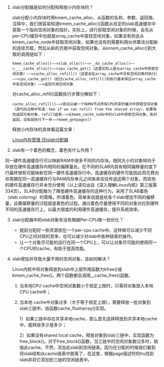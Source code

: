 1. slab分配器是如何分配和释放小内存块的？

   slab分配小内存块时用kmem_cache_alloc，从函数的名称、参数、返回值、注释中，我们很容易知道kmem_cache_alloc()函数从给定的slab高速缓存中获取一个指向空闲对象的指针。实际上，进行获取空闲对象的时候，会先从per-CPU缓存中也就是array_cache中查找空闲对象，如果没有则会从kmem_cache_node中获取空闲对象，如果也没有则需要利用伙伴算法分配新的连续页框，然后从新的页框中获取空闲对象。从kmem_cache_alloc()到大致的调用链如下：

   ```
   kmem_cache_alloc()——>slab_alloc()——>__do_cache_alloc()——>____cache_alloc()——>cpu_cache_get()（这里实际上是从array_cache中获取空闲对象）——>cache_alloc_refill()（这里会在array_cache中没有空闲对象时执行）——>cpu_cache_get()（经过cache_alloc_refill()的执行基本保证array_cache中有空闲对象）——>返回可用空闲对象
   ```

   对cache_alloc_refill()函数执行步骤分解如下：

   ```
   cache_alloc_refill()——>尝试从被一个NUMA节点所有CPU共享的缓冲中获取空闲对象（源代码注释中写道：See if we can refill from the shared array），如果有则返回可用对象，refill结束——>从kmem_cache_node中的slab中获取空闲对象，有则返回，没有就执行下一步——>kmem_getpages()
   ```

   释放小内存块的具体看这篇文章：

   [Linux内存管理 (5)slab分配器](https://www.cnblogs.com/arnoldlu/p/8215414.html)

2. slab有一个着色的概念，着色有什么作用？

同一硬件高速缓存行可以映射RAM中很多不同的内存块。相同大小的对象倾向于存放在硬件高速缓存内相同的偏移量处。在不同的SLAB内具有相同偏移量的度下行最终很有可能映射在同一硬件高速缓存行中。高速缓存的硬件可能因此而花费内存周期在同一高速缓存行与RAM内存单元之间来来往往传送这两个对象，而其他的硬件高速缓存行并未充分使用（以上语句出自《深入理解Linux内核》第三版第334页）。SLAB分配器为了降低硬件高速缓存的这种行为，采用了SLAB着色（slab  coloring）的策略。所谓着色，简单来说就是给各个slab增加不同的偏移量，设置偏移量的过程就是着色的过程。通过着色尽量使得不同的对象对应到硬件不同的高速缓存行上，以最大限度的利用硬件高速缓存，提升系统效率。

3. slab分配器中的slab对象有没有根据Per-CPU做一些优化？

   - 提前分配好一些资源放在一个per-cpu cache中。这样做可以减少不同CPU之间对锁的竞争，也可以减少对slab中各种链表的操作。
   - 让一个对象尽可能的运行在同一个CPU上，可以让对象尽可能的使用同一个CPU的cache，有助于提高性能。

4. slab增加并导致大量不用的空闲对象，该如何解决？

    Linux内核中将对象释放到slab中上层所用函数为kfree()或kmem_cache_free()。两个函数都会调用__cache_free()函数。

   1. 当本地CPU cache中空闲对象数小于规定上限时，只需将对象放入本地CPU cache中；

   2. 当本地 cache中对象过多（大于等于规定上限），需要释放一批对象到slab三链中。由函数cache_flusharray()实现。

      1）如果三链中存在共享本地cache，那么首先选择释放到共享本地cache中，能释放多少是多少；

      2）如果没有shared local cache，释放对象到slab三链中，实现函数为free_block()。对于free_block()函数，当三链中的空闲对象数过多时，销毁此cache。不然，添加此slab到空闲链表。因为在分配的时候我们看到将slab结构从cache链表中脱离了，在这里，根据page描述符的lru找到slab并将它添加到三链的空闲链表中。
